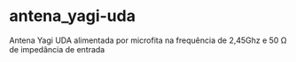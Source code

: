# antena_yagi-uda
Antena Yagi UDA alimentada por microfita na frequência de 2,45Ghz e 50 Ω de impedância de entrada
